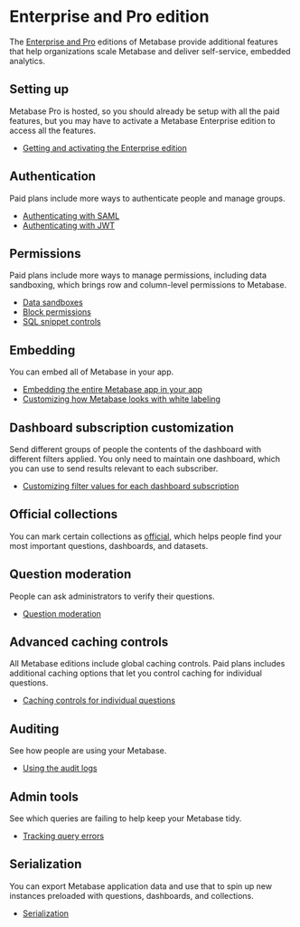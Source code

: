# Enterprise and Pro edition

The [Enterprise and Pro][pricing] editions of Metabase provide additional features that help organizations scale Metabase and deliver self-service, embedded analytics.

## Setting up

Metabase Pro is hosted, so you should already be setup with all the paid features, but you may have to activate a Metabase Enterprise edition to access all the features.

- [Getting and activating the Enterprise edition](activating-the-enterprise-edition.md)

## Authentication

Paid plans include more ways to authenticate people and manage groups.

- [Authenticating with SAML](authenticating-with-saml.md)
- [Authenticating with JWT](authenticating-with-jwt.md)

## Permissions

Paid plans include more ways to manage permissions, including data sandboxing, which brings row and column-level permissions to Metabase.

- [Data sandboxes](data-sandboxes.md)
- [Block permissions](../administration-guide/data-permissions.html#block)
- [SQL snippet controls](sql-snippets.md)

## Embedding

You can embed all of Metabase in your app.

- [Embedding the entire Metabase app in your app](full-app-embedding.md)
- [Customizing how Metabase looks with white labeling](whitelabeling.md)

## Dashboard subscription customization 

Send different groups of people the contents of the dashboard with different filters applied. You only need to maintain one dashboard, which you can use to send results relevant to each subscriber.

- [Customizing filter values for each dashboard subscription](dashboard-subscriptions.md)

## Official collections

You can mark certain collections as [official](../users-guide/collections.md#official-collections), which helps people find your most important questions, dashboards, and datasets.

## Question moderation

People can ask administrators to verify their questions.

- [Question moderation](../users-guide/06-sharing-answers.html#question-moderation)

## Advanced caching controls

All Metabase editions include global caching controls. Paid plans includes additional caching options that let you control caching for individual questions.

- [Caching controls for individual questions](../users-guide/06-sharing-answers.html#caching-results)

## Auditing

See how people are using your Metabase.

- [Using the audit logs](audit.md)

## Admin tools

See which queries are failing to help keep your Metabase tidy.

- [Tracking query errors](tools.md)

## Serialization

You can export Metabase application data and use that to spin up new instances preloaded with questions, dashboards, and collections.

- [Serialization](serialization.md)

[pricing]: https://www.metabase.com/pricing/
